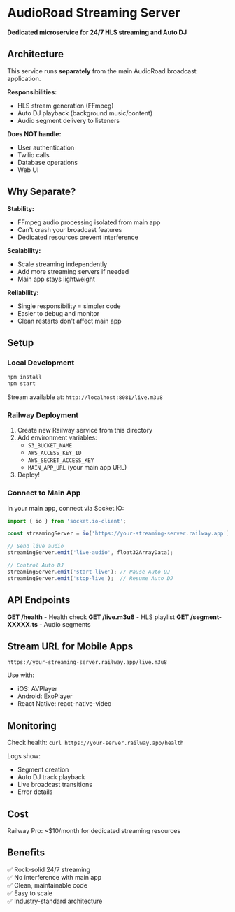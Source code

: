 # AudioRoad Streaming Server

**Dedicated microservice for 24/7 HLS streaming and Auto DJ**

## Architecture

This service runs **separately** from the main AudioRoad broadcast application.

**Responsibilities:**
- HLS stream generation (FFmpeg)
- Auto DJ playback (background music/content)
- Audio segment delivery to listeners

**Does NOT handle:**
- User authentication
- Twilio calls
- Database operations
- Web UI

## Why Separate?

**Stability:**
- FFmpeg audio processing isolated from main app
- Can't crash your broadcast features
- Dedicated resources prevent interference

**Scalability:**
- Scale streaming independently
- Add more streaming servers if needed
- Main app stays lightweight

**Reliability:**
- Single responsibility = simpler code
- Easier to debug and monitor
- Clean restarts don't affect main app

## Setup

### Local Development

```bash
npm install
npm start
```

Stream available at: `http://localhost:8081/live.m3u8`

### Railway Deployment

1. Create new Railway service from this directory
2. Add environment variables:
   - `S3_BUCKET_NAME`
   - `AWS_ACCESS_KEY_ID`
   - `AWS_SECRET_ACCESS_KEY`  
   - `MAIN_APP_URL` (your main app URL)
3. Deploy!

### Connect to Main App

In your main app, connect via Socket.IO:

```javascript
import { io } from 'socket.io-client';

const streamingServer = io('https://your-streaming-server.railway.app');

// Send live audio
streamingServer.emit('live-audio', float32ArrayData);

// Control Auto DJ
streamingServer.emit('start-live'); // Pause Auto DJ
streamingServer.emit('stop-live');  // Resume Auto DJ
```

## API Endpoints

**GET /health** - Health check
**GET /live.m3u8** - HLS playlist
**GET /segment-XXXXX.ts** - Audio segments

## Stream URL for Mobile Apps

```
https://your-streaming-server.railway.app/live.m3u8
```

Use with:
- iOS: AVPlayer
- Android: ExoPlayer  
- React Native: react-native-video

## Monitoring

Check health: `curl https://your-server.railway.app/health`

Logs show:
- Segment creation
- Auto DJ track playback
- Live broadcast transitions
- Error details

## Cost

Railway Pro: ~$10/month for dedicated streaming resources

## Benefits

✅ Rock-solid 24/7 streaming  
✅ No interference with main app  
✅ Clean, maintainable code  
✅ Easy to scale  
✅ Industry-standard architecture

